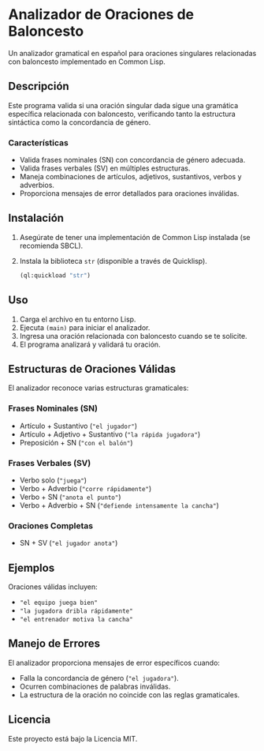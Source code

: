 # Analizador de Oraciones de Baloncesto

Un analizador gramatical en español para oraciones singulares relacionadas con baloncesto implementado en Common Lisp.

## Descripción

Este programa valida si una oración singular dada sigue una gramática específica relacionada con baloncesto, verificando tanto la estructura sintáctica como la concordancia de género.

### Características

- Valida frases nominales (SN) con concordancia de género adecuada.
- Valida frases verbales (SV) en múltiples estructuras.
- Maneja combinaciones de artículos, adjetivos, sustantivos, verbos y adverbios.
- Proporciona mensajes de error detallados para oraciones inválidas.

## Instalación

1. Asegúrate de tener una implementación de Common Lisp instalada (se recomienda SBCL).
2. Instala la biblioteca `str` (disponible a través de Quicklisp).

    ```lisp
    (ql:quickload "str")
    ```

## Uso

1. Carga el archivo en tu entorno Lisp.
2. Ejecuta `(main)` para iniciar el analizador.
3. Ingresa una oración relacionada con baloncesto cuando se te solicite.
4. El programa analizará y validará tu oración.

## Estructuras de Oraciones Válidas

El analizador reconoce varias estructuras gramaticales:

### Frases Nominales (SN)

- Artículo + Sustantivo (`"el jugador"`)
- Artículo + Adjetivo + Sustantivo (`"la rápida jugadora"`)
- Preposición + SN (`"con el balón"`)

### Frases Verbales (SV)

- Verbo solo (`"juega"`)
- Verbo + Adverbio (`"corre rápidamente"`)
- Verbo + SN (`"anota el punto"`)
- Verbo + Adverbio + SN (`"defiende intensamente la cancha"`)

### Oraciones Completas

- SN + SV (`"el jugador anota"`)

## Ejemplos

Oraciones válidas incluyen:

- `"el equipo juega bien"`
- `"la jugadora dribla rápidamente"`
- `"el entrenador motiva la cancha"`

## Manejo de Errores

El analizador proporciona mensajes de error específicos cuando:

- Falla la concordancia de género (`"el jugadora"`).
- Ocurren combinaciones de palabras inválidas.
- La estructura de la oración no coincide con las reglas gramaticales.

## Licencia

Este proyecto está bajo la Licencia MIT.

